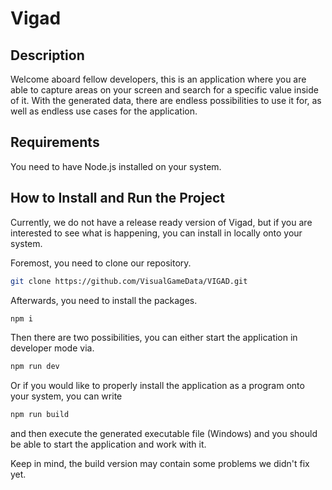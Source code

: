 # Vigad

## Description

Welcome aboard fellow developers, this is an application where you are able to capture areas on your screen and search for a specific value inside of it. With the generated data, there are endless possibilities to use it for, as well as endless use cases for the application.

## Requirements

You need to have Node.js installed on your system.

## How to Install and Run the Project

Currently, we do not have a release ready version of Vigad, but if you are interested to see what is happening, you can install in locally onto your system.

Foremost, you need to clone our repository.

```sh
git clone https://github.com/VisualGameData/VIGAD.git
```

Afterwards, you need to install the packages.

```sh
npm i
```

Then there are two possibilities, you can either start the application in developer mode via.

```sh
npm run dev
```

Or if you would like to properly install the application as a program onto your system, you can write

```sh
npm run build
```

and then execute the generated executable file (Windows) and you should be able to start the application and work with it.

Keep in mind, the build version may contain some problems we didn't fix yet.
